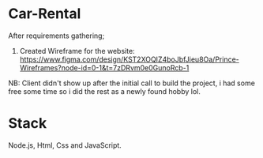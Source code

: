 # Car-Rental
After requirements gathering;
1. Created Wireframe for the website: https://www.figma.com/design/KST2XOQIZ4boJbfJieu8Oa/Prince-Wireframes?node-id=0-1&t=7zDRvm0e0GunoRcb-1

NB: Client didn't show up after the initial call to build the project, i had some free some time so i did the rest as a newly found hobby lol. 


# Stack
 Node.js, Html, Css and JavaScript.



